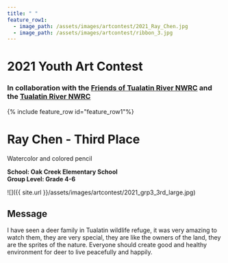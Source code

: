 ```yaml
---
title: " "
feature_row1:
  - image_path: /assets/images/artcontest/2021_Ray_Chen.jpg
  - image_path: /assets/images/artcontest/ribbon_3.jpg
---
```


# 2021 Youth Art Contest

### In collaboration with the [Friends of Tualatin River NWRC](https://fotr.wildapricot.org/) and the [Tualatin River NWRC](https://www.fws.gov/refuge/Tualatin_River/)

{% include feature_row id="feature_row1"%}

# Ray Chen - Third Place  
Watercolor and colored pencil  

**School: Oak Creek Elementary School**  
**Group Level: Grade 4-6**  

![]({{ site.url }}/assets/images/artcontest/2021_grp3_3rd_large.jpg)

## Message

I have seen a deer family in Tualatin wildlife refuge, it was very amazing to watch them, they are very special, they are like the owners of the land, they are the sprites of the nature. Everyone should create good and healthy environment for deer to live peacefully and happily.
